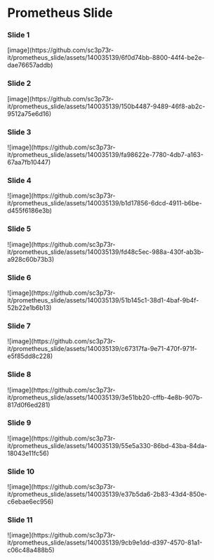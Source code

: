 <h1>Prometheus Slide</h1>

<h3>Slide 1</h3>
[image](https://github.com/sc3p73r-it/prometheus_slide/assets/140035139/6f0d74bb-8800-44f4-be2e-dae76657addb)

<h3>Slide 2</h3>
[image](https://github.com/sc3p73r-it/prometheus_slide/assets/140035139/150b4487-9489-46f8-ab2c-9512a75e6d16)

<h3>Slide 3</h3>
![image](https://github.com/sc3p73r-it/prometheus_slide/assets/140035139/fa98622e-7780-4db7-a163-67aa7fb10447)

<h3>Slide 4</h3>
![image](https://github.com/sc3p73r-it/prometheus_slide/assets/140035139/b1d17856-6dcd-4911-b6be-d455f6186e3b)

<h3>Slide 5</h3>
![image](https://github.com/sc3p73r-it/prometheus_slide/assets/140035139/fd48c5ec-988a-430f-ab3b-a928c60b73b3)

<h3>Slide 6</h3>
![image](https://github.com/sc3p73r-it/prometheus_slide/assets/140035139/51b145c1-38d1-4baf-9b4f-52b22e1b6b13)

<h3>Slide 7</h3>
![image](https://github.com/sc3p73r-it/prometheus_slide/assets/140035139/c67317fa-9e71-470f-971f-e5f85dd8c228)

<h3>Slide 8</h3>
![image](https://github.com/sc3p73r-it/prometheus_slide/assets/140035139/3e51bb20-cffb-4e8b-907b-817d0f6ed281)

<h3>Slide 9</h3>
![image](https://github.com/sc3p73r-it/prometheus_slide/assets/140035139/55e5a330-86bd-43ba-84da-18043e11fc56)

<h3>Slide 10</h3>
![image](https://github.com/sc3p73r-it/prometheus_slide/assets/140035139/e37b5da6-2b83-43d4-850e-c6ebae6ec956)

<h3>Slide 11</h3>
![image](https://github.com/sc3p73r-it/prometheus_slide/assets/140035139/9cb9e1dd-d397-4570-81a1-c06c48a488b5)



